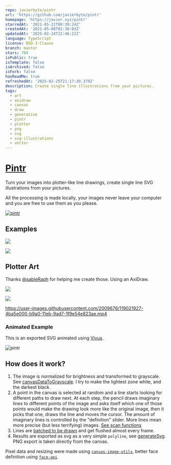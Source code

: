 ```yaml
---
repo: javierbyte/pintr
url: 'https://github.com/javierbyte/pintr'
homepage: 'https://javier.xyz/pintr'
starredAt: '2021-05-21T00:39:24Z'
createdAt: '2021-05-08T02:36:03Z'
updatedAt: '2025-02-24T22:46:22Z'
language: TypeScript
license: BSD-3-Clause
branch: master
stars: 788
isPublic: true
isTemplate: false
isArchived: false
isFork: false
hasReadMe: true
refreshedAt: '2025-02-25T21:17:39.379Z'
description: Create single line illustrations from your pictures.
tags:
  - art
  - axidraw
  - canvas
  - draw
  - generative
  - pintr
  - plotter
  - png
  - svg
  - svg-illustrations
  - vector
---
```


# [Pintr](https://javier.xyz/pintr/)

Turn your images into plotter-like line drawings, create single line SVG illustrations from your pictures.

All the processing is made locally, your images never leave your computer and you are free to use them as you please.

[![pintr](public/thumbnail.jpg)](https://javier.xyz/pintr/)

## Examples

![](public/example-1.jpg)

![](public/example-2.jpg)

## Plotter Art

Thanks [@sableRaph](https://twitter.com/sableRaph) for helping me create those. Using an AxiDraw.

![](public/axidraw-1.jpg)

![](public/axidraw-2.jpg)

https://user-images.githubusercontent.com/2009676/119021927-4ba5e000-b9a0-11eb-9ad7-1f9e54e823ae.mp4

### Animated Example

This is an exported SVG animated using [Vivus](https://maxwellito.github.io/vivus-instant/).

![pintr](public/animated-example-3.svg)

## How does it work?

1. The image is normalized for brightness and transformed to grayscale. See [canvasDataToGrayscale](https://github.com/javierbyte/pintr/blob/master/lib/canvasDataToGrayscale.js). I try to make the lightest zone white, and the darkest black.
2. A point in the canvas is selected at random and a line starts looking for different paths to draw next. At each step, the pencil draws imaginary lines to different points of the image and asks itself which one of those points would make the drawing look more like the original image, then it picks that one, draws the line and moves the cursor. The amount of imaginary lines is controlled by the "definition" slider. More lines mean more precise (but less terrifying) images. [See scan functions](https://github.com/javierbyte/pintr/blob/master/lib/scan.js)
3. Lines are [batched to be drawn](https://github.com/javierbyte/pintr/blob/master/lib/draw.js) and get flushed almost every frame.
4. Results are exported as svg as a very simple `polyline`, see [generateSvg](https://github.com/javierbyte/pintr/blob/master/lib/svg.js). PNG export is taken directly from the canvas.

Pixel data and resizing were made using [`canvas-image-utils`](https://github.com/javierbyte/canvas-image-utils), better face definition using [`face-api`](https://github.com/justadudewhohacks/face-api.js/).
